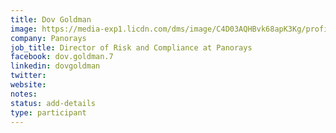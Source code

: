 ```yaml
---
title: Dov Goldman
image: https://media-exp1.licdn.com/dms/image/C4D03AQHBvk68apK3Kg/profile-displayphoto-shrink_800_800/0?e=1596672000&v=beta&t=ZMKYAeLqzd5MxmVtbFUIfVkzMS7f8cjL9Rd96BA5yRY
company: Panorays
job_title: Director of Risk and Compliance at Panorays
facebook: dov.goldman.7
linkedin: dovgoldman
twitter: 
website:
notes:
status: add-details
type: participant
---
```


<!-- put more details about participant here -->